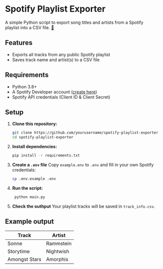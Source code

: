 # Spotify Playlist Exporter

A simple Python script to export song titles and artists from a Spotify playlist into a CSV file. [🔗](https://tuominen04.github.io/projects/spotify_playlist_exporter/)

## Features
- Exports all tracks from any public Spotify playlist
- Saves track name and artist(s) to a CSV file

## Requirements
- Python 3.8+
- A Spotify Developer account ([create here](https://developer.spotify.com/dashboard/))
- Spotify API credentials (Client ID & Client Secret)

## Setup

1. **Clone this repository:**
   ```bash
   git clone https://github.com/yourusername/spotify-playlist-exporter.git
   cd spotify-playlist-exporter

1. **Install dependencies:**
    ```bash
    pip install -r requirements.txt

1. **Create a `.env` file**
Copy `example.env` to `.env` and fill in your own Spotify credentials:
   ```bash
   cp .env.example .env
   
1. **Run the script:**
    ```bash
     python main.py

1. **Check the outhput**
Your playlist tracks will be saved in `track_info.csv`.

## Example output

|Track|Artist|
|--|--|
|Sonne|Rammstein|
|Storytime|Nightwish|
|Amongst Stars|Amorphis|
